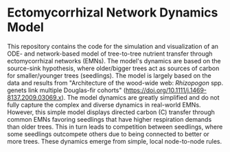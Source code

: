 # Ectomycorrhizal Network Dynamics Model
This repository contains the code for the simulation and visualization of an
ODE- and network-based model of tree-to-tree nutrient transfer through
ectomycorrhizal networks (EMNs). The model's dynamics are based on the source-sink
hypothesis, where older/bigger trees act as sources of carbon for
smaller/younger trees (seedlings). The model is largely based on the data and
results from "Architecture of the wood-wide web: _Rhizopogon_ spp. genets link multiple Douglas-fir cohorts" (https://doi.org/10.1111/j.1469-8137.2009.03069.x).
The model dynamics are greatly simplified and do not fully capture the
complex and diverse dynamics in real-world EMNs. However, this simple model
displays directed carbon (C) transfer through common EMNs favoring seedlings
that have higher respiration demands than older trees. This in turn leads to
competition between seedlings, where some seedlings outcompete others due to
being connected to better or more trees. These dynamics emerge from simple,
local node-to-node rules.

